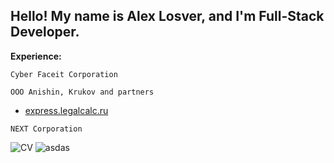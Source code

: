 ## Hello! My name is Alex Losver, and I'm Full-Stack Developer.

**Experience:**
    
```Cyber Faceit Corporation```

```ООО Anishin, Krukov and partners```

- [express.legalcalc.ru](https://express.legalcalc.ru/)


```NEXT Corporation```

![CV]([/Frame32.png](https://github.com/AlexLovser/alexlovser/blob/main/Frame32.png)https://github.com/AlexLovser/alexlovser/blob/main/Frame32.png)
<img src="[/Frame32.png](https://github.com/AlexLovser/alexlovser/blob/main/Frame32.png)https://github.com/AlexLovser/alexlovser/blob/main/Frame32.png" alt="asdas"/>
